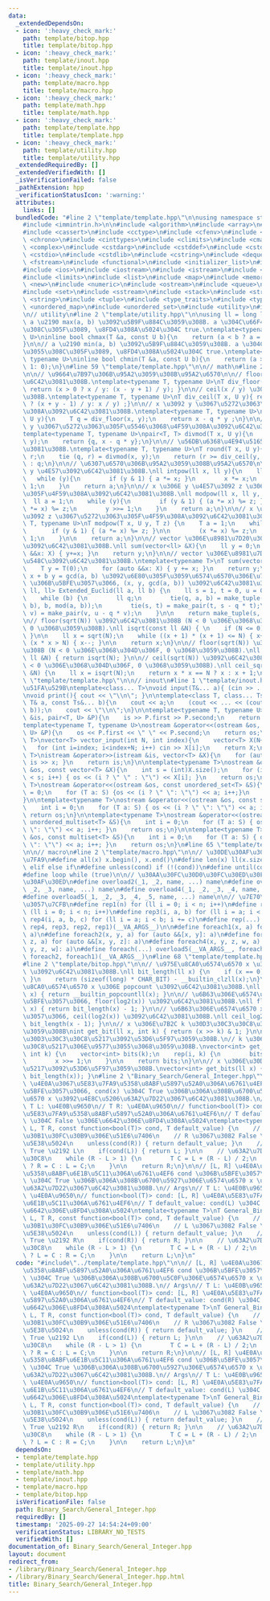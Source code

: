 ```yaml
---
data:
  _extendedDependsOn:
  - icon: ':heavy_check_mark:'
    path: template/bitop.hpp
    title: template/bitop.hpp
  - icon: ':heavy_check_mark:'
    path: template/inout.hpp
    title: template/inout.hpp
  - icon: ':heavy_check_mark:'
    path: template/macro.hpp
    title: template/macro.hpp
  - icon: ':heavy_check_mark:'
    path: template/math.hpp
    title: template/math.hpp
  - icon: ':heavy_check_mark:'
    path: template/template.hpp
    title: template/template.hpp
  - icon: ':heavy_check_mark:'
    path: template/utility.hpp
    title: template/utility.hpp
  _extendedRequiredBy: []
  _extendedVerifiedWith: []
  _isVerificationFailed: false
  _pathExtension: hpp
  _verificationStatusIcon: ':warning:'
  attributes:
    links: []
  bundledCode: "#line 2 \"template/template.hpp\"\n\nusing namespace std;\n\n// intrinstic\n\
    #include <immintrin.h>\n\n#include <algorithm>\n#include <array>\n#include <bitset>\n\
    #include <cassert>\n#include <cctype>\n#include <cfenv>\n#include <cfloat>\n#include\
    \ <chrono>\n#include <cinttypes>\n#include <climits>\n#include <cmath>\n#include\
    \ <complex>\n#include <cstdarg>\n#include <cstddef>\n#include <cstdint>\n#include\
    \ <cstdio>\n#include <cstdlib>\n#include <cstring>\n#include <deque>\n#include\
    \ <fstream>\n#include <functional>\n#include <initializer_list>\n#include <iomanip>\n\
    #include <ios>\n#include <iostream>\n#include <istream>\n#include <iterator>\n\
    #include <limits>\n#include <list>\n#include <map>\n#include <memory>\n#include\
    \ <new>\n#include <numeric>\n#include <ostream>\n#include <queue>\n#include <random>\n\
    #include <set>\n#include <sstream>\n#include <stack>\n#include <streambuf>\n#include\
    \ <string>\n#include <tuple>\n#include <type_traits>\n#include <typeinfo>\n#include\
    \ <unordered_map>\n#include <unordered_set>\n#include <utility>\n#include <vector>\n\
    \n// utility\n#line 2 \"template/utility.hpp\"\n\nusing ll = long long;\n\n//\
    \ a \u2190 max(a, b) \u3092\u5B9F\u884C\u3059\u308B. a \u304C\u66F4\u65B0\u3055\
    \u308C\u305F\u3089, \u8FD4\u308A\u5024\u304C true.\ntemplate<typename T, typename\
    \ U>\ninline bool chmax(T &a, const U b){\n    return (a < b ? a = b, 1: 0);\n\
    }\n\n// a \u2190 min(a, b) \u3092\u5B9F\u884C\u3059\u308B. a \u304C\u66F4\u65B0\
    \u3055\u308C\u305F\u3089, \u8FD4\u308A\u5024\u304C true.\ntemplate<typename T,\
    \ typename U>\ninline bool chmin(T &a, const U b){\n    return (a > b ? a = b,\
    \ 1: 0);\n}\n#line 59 \"template/template.hpp\"\n\n// math\n#line 2 \"template/math.hpp\"\
    \n\n// \u9664\u7B97\u306B\u95A2\u3059\u308B\u95A2\u6570\n\n// floor(x / y) \u3092\
    \u6C42\u3081\u308B.\ntemplate<typename T, typename U>\nT div_floor(T x, U y){\
    \ return (x > 0 ? x / y: (x - y + 1) / y); }\n\n// ceil(x / y) \u3092\u6C42\u3081\
    \u308B.\ntemplate<typename T, typename U>\nT div_ceil(T x, U y){ return (x > 0\
    \ ? (x + y - 1) / y: x / y) ;}\n\n// x \u3092 y \u3067\u5272\u3063\u305F\u4F59\
    \u308A\u3092\u6C42\u3081\u308B.\ntemplate<typename T, typename U>\nT mod(T x,\
    \ U y){\n    T q = div_floor(x, y);\n    return x - q * y ;\n}\n\n// x \u3092\
    \ y \u3067\u5272\u3063\u305F\u5546\u3068\u4F59\u308A\u3092\u6C42\u3081\u308B.\n\
    template<typename T, typename U>\npair<T, T> divmod(T x, U y){\n    T q = div_floor(x,\
    \ y);\n    return {q, x - q * y};\n}\n\n// \u56DB\u6368\u4E94\u5165\u3092\u6C42\
    \u3081\u308B.\ntemplate<typename T, typename U>\nT round(T x, U y){\n    T q,\
    \ r;\n    tie (q, r) = divmod(x, y);\n    return (r >= div_ceil(y, 2)) ? q + 1\
    \ : q;\n}\n\n// \u6307\u6570\u306B\u95A2\u3059\u308B\u95A2\u6570\n\n// x \u306E\
    \ y \u4E57\u3092\u6C42\u3081\u308B.\nll intpow(ll x, ll y){\n    ll a = 1;\n \
    \   while (y){\n        if (y & 1) { a *= x; }\n        x *= x;\n        y >>=\
    \ 1;\n    }\n    return a;\n}\n\n// x \u306E y \u4E57\u3092 z \u3067\u5272\u3063\
    \u305F\u4F59\u308A\u3092\u6C42\u3081\u308B.\nll modpow(ll x, ll y, ll z){\n  \
    \  ll a = 1;\n    while (y){\n        if (y & 1) { (a *= x) %= z; }\n        (x\
    \ *= x) %= z;\n        y >>= 1;\n    }\n    return a;\n}\n\n// x \u306E y \u4E57\
    \u3092 z \u3067\u5272\u3063\u305F\u4F59\u308A\u3092\u6C42\u3081\u308B.\ntemplate<typename\
    \ T, typename U>\nT modpow(T x, U y, T z) {\n    T a = 1;\n    while (y) {\n \
    \       if (y & 1) { (a *= x) %= z; }\n\n        (x *= x) %= z;\n        y >>=\
    \ 1;\n    }\n\n    return a;\n}\n\n// vector \u306E\u8981\u7D20\u306E\u7DCF\u548C\
    \u3092\u6C42\u3081\u308B.\nll sum(vector<ll> &X){\n    ll y = 0;\n    for (auto\
    \ &&x: X) { y+=x; }\n    return y;\n}\n\n// vector \u306E\u8981\u7D20\u306E\u7DCF\
    \u548C\u3092\u6C42\u3081\u308B.\ntemplate<typename T>\nT sum(vector<T> &X){\n\
    \    T y = T(0);\n    for (auto &&x: X) { y += x; }\n    return y;\n}\n\n// a\
    \ x + b y = gcd(a, b) \u3092\u6E80\u305F\u3059\u6574\u6570\u306E\u7D44 (a, b)\
    \ \u306B\u5BFE\u3057\u3066, (x, y, gcd(a, b)) \u3092\u6C42\u3081\u308B.\ntuple<ll,\
    \ ll, ll> Extended_Euclid(ll a, ll b) {\n    ll s = 1, t = 0, u = 0, v = 1;\n\
    \    while (b) {\n        ll q;\n        tie(q, a, b) = make_tuple(div_floor(a,\
    \ b), b, mod(a, b));\n        tie(s, t) = make_pair(t, s - q * t);\n        tie(u,\
    \ v) = make_pair(v, u - q * v);\n    }\n\n    return make_tuple(s, u, a);\n}\n\
    \n// floor(sqrt(N)) \u3092\u6C42\u3081\u308B (N < 0 \u306E\u3068\u304D\u306F,\
    \ 0 \u3068\u3059\u308B).\nll isqrt(const ll &N) { \n    if (N <= 0) { return 0;\
    \ }\n\n    ll x = sqrt(N);\n    while ((x + 1) * (x + 1) <= N) { x++; }\n    while\
    \ (x * x > N) { x--; }\n\n    return x;\n}\n\n// floor(sqrt(N)) \u3092\u6C42\u3081\
    \u308B (N < 0 \u306E\u3068\u304D\u306F, 0 \u3068\u3059\u308B).\nll floor_sqrt(const\
    \ ll &N) { return isqrt(N); }\n\n// ceil(sqrt(N)) \u3092\u6C42\u3081\u308B (N\
    \ < 0 \u306E\u3068\u304D\u306F, 0 \u3068\u3059\u308B).\nll ceil_sqrt(const ll\
    \ &N) {\n    ll x = isqrt(N);\n    return x * x == N ? x : x + 1;\n}\n#line 62\
    \ \"template/template.hpp\"\n\n// inout\n#line 1 \"template/inout.hpp\"\n// \u5165\
    \u51FA\u529B\ntemplate<class... T>\nvoid input(T&... a){ (cin >> ... >> a); }\n\
    \nvoid print(){ cout << \"\\n\"; }\n\ntemplate<class T, class... Ts>\nvoid print(const\
    \ T& a, const Ts&... b){\n    cout << a;\n    (cout << ... << (cout << \" \",\
    \ b));\n    cout << \"\\n\";\n}\n\ntemplate<typename T, typename U>\nistream &operator>>(istream\
    \ &is, pair<T, U> &P){\n    is >> P.first >> P.second;\n    return is;\n}\n\n\
    template<typename T, typename U>\nostream &operator<<(ostream &os, const pair<T,\
    \ U> &P){\n    os << P.first << \" \" << P.second;\n    return os;\n}\n\ntemplate<typename\
    \ T>\nvector<T> vector_input(int N, int index){\n    vector<T> X(N+index);\n \
    \   for (int i=index; i<index+N; i++) cin >> X[i];\n    return X;\n}\n\ntemplate<typename\
    \ T>\nistream &operator>>(istream &is, vector<T> &X){\n    for (auto &x: X) {\
    \ is >> x; }\n    return is;\n}\n\ntemplate<typename T>\nostream &operator<<(ostream\
    \ &os, const vector<T> &X){\n    int s = (int)X.size();\n    for (int i = 0; i\
    \ < s; i++) { os << (i ? \" \" : \"\") << X[i]; }\n    return os;\n}\n\ntemplate<typename\
    \ T>\nostream &operator<<(ostream &os, const unordered_set<T> &S){\n    int i\
    \ = 0;\n    for (T a: S) {os << (i ? \" \": \"\") << a; i++;}\n    return os;\n\
    }\n\ntemplate<typename T>\nostream &operator<<(ostream &os, const set<T> &S){\n\
    \    int i = 0;\n    for (T a: S) { os << (i ? \" \": \"\") << a; i++; }\n   \
    \ return os;\n}\n\ntemplate<typename T>\nostream &operator<<(ostream &os, const\
    \ unordered_multiset<T> &S){\n    int i = 0;\n    for (T a: S) { os << (i ? \"\
    \ \": \"\") << a; i++; }\n    return os;\n}\n\ntemplate<typename T>\nostream &operator<<(ostream\
    \ &os, const multiset<T> &S){\n    int i = 0;\n    for (T a: S) { os << (i ? \"\
    \ \": \"\") << a; i++; }\n    return os;\n}\n#line 65 \"template/template.hpp\"\
    \n\n// macro\n#line 2 \"template/macro.hpp\"\n\n// \u30DE\u30AF\u30ED\u306E\u5B9A\
    \u7FA9\n#define all(x) x.begin(), x.end()\n#define len(x) ll(x.size())\n#define\
    \ elif else if\n#define unless(cond) if (!(cond))\n#define until(cond) while (!(cond))\n\
    #define loop while (true)\n\n// \u30AA\u30FC\u30D0\u30FC\u30ED\u30FC\u30C9\u30DE\
    \u30AF\u30ED\n#define overload2(_1, _2, name, ...) name\n#define overload3(_1,\
    \ _2, _3, name, ...) name\n#define overload4(_1, _2, _3, _4, name, ...) name\n\
    #define overload5(_1, _2, _3, _4, _5, name, ...) name\n\n// \u7E70\u308A\u8FD4\
    \u3057\u7CFB\n#define rep1(n) for (ll i = 0; i < n; i++)\n#define rep2(i, n) for\
    \ (ll i = 0; i < n; i++)\n#define rep3(i, a, b) for (ll i = a; i < b; i++)\n#define\
    \ rep4(i, a, b, c) for (ll i = a; i < b; i += c)\n#define rep(...) overload4(__VA_ARGS__,\
    \ rep4, rep3, rep2, rep1)(__VA_ARGS__)\n\n#define foreach1(x, a) for (auto &&x:\
    \ a)\n#define foreach2(x, y, a) for (auto &&[x, y]: a)\n#define foreach3(x, y,\
    \ z, a) for (auto &&[x, y, z]: a)\n#define foreach4(x, y, z, w, a) for (auto &&[x,\
    \ y, z, w]: a)\n#define foreach(...) overload5(__VA_ARGS__, foreach4, foreach3,\
    \ foreach2, foreach1)(__VA_ARGS__)\n#line 68 \"template/template.hpp\"\n\n// bitop\n\
    #line 2 \"template/bitop.hpp\"\n\n// \u975E\u8CA0\u6574\u6570 x \u306E bit legnth\
    \ \u3092\u6C42\u3081\u308B.\nll bit_length(ll x) {\n    if (x == 0) { return 0;\
    \ }\n    return (sizeof(long) * CHAR_BIT) - __builtin_clzll(x);\n}\n\n// \u975E\
    \u8CA0\u6574\u6570 x \u306E popcount \u3092\u6C42\u3081\u308B.\nll popcount(ll\
    \ x) { return __builtin_popcountll(x); }\n\n// \u6B63\u306E\u6574\u6570 x \u306B\
    \u5BFE\u3057\u3066, floor(log2(x)) \u3092\u6C42\u3081\u308B.\nll floor_log2(ll\
    \ x) { return bit_length(x) - 1; }\n\n// \u6B63\u306E\u6574\u6570 x \u306B\u5BFE\
    \u3057\u3066, ceil(log2(x)) \u3092\u6C42\u3081\u308B.\nll ceil_log2(ll x) { return\
    \ bit_length(x - 1); }\n\n// x \u306E\u7B2C k \u30D3\u30C3\u30C8\u3092\u53D6\u5F97\
    \u3059\u308B\nint get_bit(ll x, int k) { return (x >> k) & 1; }\n\n// x \u306E\
    \u30D3\u30C3\u30C8\u5217\u3092\u53D6\u5F97\u3059\u308B.\n// k \u306F\u30D3\u30C3\
    \u30C8\u5217\u306E\u9577\u3055\u3068\u3059\u308B.\nvector<int> get_bits(ll x,\
    \ int k) {\n    vector<int> bits(k);\n    rep(i, k) {\n        bits[i] = x & 1;\n\
    \        x >>= 1;\n    }\n\n    return bits;\n}\n\n// x \u306E\u30D3\u30C3\u30C8\
    \u5217\u3092\u53D6\u5F97\u3059\u308B.\nvector<int> get_bits(ll x) { return get_bits(x,\
    \ bit_length(x)); }\n#line 2 \"Binary_Search/General_Integer.hpp\"\n\n// [L, R]\
    \ \u4E0A\u3067\u5E83\u7FA9\u5358\u8ABF\u5897\u52A0\u306A\u6761\u4EF6 cond \u306B\
    \u5BFE\u3057\u3066, cond(x) \u304C True \u306B\u306A\u308B\u6700\u5C0F\u306E\u6574\
    \u6570 x \u3092\u4E8C\u5206\u63A2\u7D22\u3067\u6C42\u3081\u308B.\n// Args\n//\
    \ T L: \u4E0B\u9650\n// T R: \u4E0A\u9650\n// function<bool(T)> cond: [L, R] \u4E0A\
    \u5E83\u7FA9\u5358\u8ABF\u5897\u52A0\u306A\u6761\u4EF6\n// T default_value: cond(R)\
    \ \u304C False \u306E\u6642\u306E\u8FD4\u308A\u5024\ntemplate<typename T>\nT General_Binary_Increase_Search_Integer(T\
    \ L, T R, const function<bool(T)> cond, T default_value) {\n    // \u4F8B\u5916\
    \u30B1\u30FC\u30B9\u306E\u51E6\u7406\n    // R \u3067\u3082 False \u2192 \u7570\
    \u5E38\u5024\n    unless(cond(R)) { return default_value; }\n    // L \u306B\u3066\
    \ True \u2192 L\n    if(cond(L)) { return L; }\n\n    // \u63A2\u7D22\u30D1\u30FC\
    \u30C8\n    while (R - L > 1) {\n        T C = L + (R - L) / 2;\n        cond(C)\
    \ ? R = C : L = C;\n    }\n\n    return R;\n}\n\n// [L, R] \u4E0A\u3067\u5E83\u7FA9\
    \u5358\u8ABF\u6E1B\u5C11\u306A\u6761\u4EF6 cond \u306B\u5BFE\u3057\u3066, cond(x)\
    \ \u304C True \u306B\u306A\u308B\u6700\u5927\u306E\u6574\u6570 x \u3092\u4E8C\u5206\
    \u63A2\u7D22\u3067\u6C42\u3081\u308B.\n// Args\n// T L: \u4E0B\u9650\n// T R:\
    \ \u4E0A\u9650\n// function<bool(T)> cond: [L, R] \u4E0A\u5E83\u7FA9\u5358\u8ABF\
    \u6E1B\u5C11\u306A\u6761\u4EF6\n// T default_value: cond(L) \u304C False \u306E\
    \u6642\u306E\u8FD4\u308A\u5024\ntemplate<typename T>\nT General_Binary_Decrease_Search_Integer(T\
    \ L, T R, const function<bool(T)> cond, T default_value) {\n    // \u4F8B\u5916\
    \u30B1\u30FC\u30B9\u306E\u51E6\u7406\n    // L \u3067\u3082 False \u2192 \u7570\
    \u5E38\u5024\n    unless(cond(L)) { return default_value; }\n    // R \u306B\u3066\
    \ True \u2192 R\n    if(cond(R)) { return R; }\n\n    // \u63A2\u7D22\u30D1\u30FC\
    \u30C8\n    while (R - L > 1) {\n        T C = L + (R - L) / 2;\n        cond(C)\
    \ ? L = C : R = C;\n    }\n\n    return L;\n}\n"
  code: "#include\"../template/template.hpp\"\n\n// [L, R] \u4E0A\u3067\u5E83\u7FA9\
    \u5358\u8ABF\u5897\u52A0\u306A\u6761\u4EF6 cond \u306B\u5BFE\u3057\u3066, cond(x)\
    \ \u304C True \u306B\u306A\u308B\u6700\u5C0F\u306E\u6574\u6570 x \u3092\u4E8C\u5206\
    \u63A2\u7D22\u3067\u6C42\u3081\u308B.\n// Args\n// T L: \u4E0B\u9650\n// T R:\
    \ \u4E0A\u9650\n// function<bool(T)> cond: [L, R] \u4E0A\u5E83\u7FA9\u5358\u8ABF\
    \u5897\u52A0\u306A\u6761\u4EF6\n// T default_value: cond(R) \u304C False \u306E\
    \u6642\u306E\u8FD4\u308A\u5024\ntemplate<typename T>\nT General_Binary_Increase_Search_Integer(T\
    \ L, T R, const function<bool(T)> cond, T default_value) {\n    // \u4F8B\u5916\
    \u30B1\u30FC\u30B9\u306E\u51E6\u7406\n    // R \u3067\u3082 False \u2192 \u7570\
    \u5E38\u5024\n    unless(cond(R)) { return default_value; }\n    // L \u306B\u3066\
    \ True \u2192 L\n    if(cond(L)) { return L; }\n\n    // \u63A2\u7D22\u30D1\u30FC\
    \u30C8\n    while (R - L > 1) {\n        T C = L + (R - L) / 2;\n        cond(C)\
    \ ? R = C : L = C;\n    }\n\n    return R;\n}\n\n// [L, R] \u4E0A\u3067\u5E83\u7FA9\
    \u5358\u8ABF\u6E1B\u5C11\u306A\u6761\u4EF6 cond \u306B\u5BFE\u3057\u3066, cond(x)\
    \ \u304C True \u306B\u306A\u308B\u6700\u5927\u306E\u6574\u6570 x \u3092\u4E8C\u5206\
    \u63A2\u7D22\u3067\u6C42\u3081\u308B.\n// Args\n// T L: \u4E0B\u9650\n// T R:\
    \ \u4E0A\u9650\n// function<bool(T)> cond: [L, R] \u4E0A\u5E83\u7FA9\u5358\u8ABF\
    \u6E1B\u5C11\u306A\u6761\u4EF6\n// T default_value: cond(L) \u304C False \u306E\
    \u6642\u306E\u8FD4\u308A\u5024\ntemplate<typename T>\nT General_Binary_Decrease_Search_Integer(T\
    \ L, T R, const function<bool(T)> cond, T default_value) {\n    // \u4F8B\u5916\
    \u30B1\u30FC\u30B9\u306E\u51E6\u7406\n    // L \u3067\u3082 False \u2192 \u7570\
    \u5E38\u5024\n    unless(cond(L)) { return default_value; }\n    // R \u306B\u3066\
    \ True \u2192 R\n    if(cond(R)) { return R; }\n\n    // \u63A2\u7D22\u30D1\u30FC\
    \u30C8\n    while (R - L > 1) {\n        T C = L + (R - L) / 2;\n        cond(C)\
    \ ? L = C : R = C;\n    }\n\n    return L;\n}\n"
  dependsOn:
  - template/template.hpp
  - template/utility.hpp
  - template/math.hpp
  - template/inout.hpp
  - template/macro.hpp
  - template/bitop.hpp
  isVerificationFile: false
  path: Binary_Search/General_Integer.hpp
  requiredBy: []
  timestamp: '2025-09-27 14:54:24+09:00'
  verificationStatus: LIBRARY_NO_TESTS
  verifiedWith: []
documentation_of: Binary_Search/General_Integer.hpp
layout: document
redirect_from:
- /library/Binary_Search/General_Integer.hpp
- /library/Binary_Search/General_Integer.hpp.html
title: Binary_Search/General_Integer.hpp
---
```

